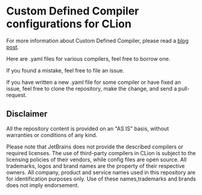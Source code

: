 Custom Defined Compiler configurations for CLion
===
For more information about Custom Defined Compiler, please read a 
[blog post](https://blog.jetbrains.com/clion/2021/10/clion-2021-3-eap-custom-compiler/).

Here are .yaml files for various compilers, feel free to borrow one.

If you found a mistake, feel free to file an issue.

If you have written a new .yaml file for some compiler or have fixed an issue,
feel free to clone the repository, make the change, and send a pull-request.


## Disclaimer

All the repository content is provided on an "AS IS" basis, without warranties or conditions of any kind.

Please note that JetBrains does not provide the described compilers or required licenses. The use of third-party
compilers in CLion is subject to the licensing policies of their vendors, while config files are open source.
All trademarks, logos and brand names are the property of their respective owners. All company, product and service
names used in this repository are for identification purposes only. Use of these names,trademarks and brands does not
imply endorsement.